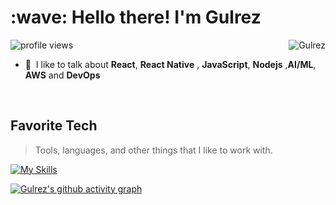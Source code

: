 <!---
gilly8070/gilly8070 is a ✨ special ✨ repository because its `README.md` (this file) appears on your GitHub profile.
You can click the Preview link to take a look at your changes.
--->



<h1 align="left" id="Gulrez-title">:wave: Hello there! I'm Gulrez</h1>
<!-- <h3 align="left">Currently Building at Lineupx </h3> -->

<img alt = "profile views" src="https://komarev.com/ghpvc/?username=gilly8070&color=brightgreen">  
<a href="#Gulrez-title">
  <img src="https://github-readme-streak-stats.herokuapp.com?user=gilly8070&theme=dark&date_format=j%20M%5B%20Y%5D" alt="Gulrez" align="right" />
</a>

- :speech_balloon: &nbsp;I like to talk about **React**, **React Native** , **JavaScript**, **Nodejs** ,**AI/ML**, **AWS** and **DevOps**
<br>

<h2 align="left" id="Gulrez-tech">Favorite Tech</h2>

> Tools, languages, and other things that I like to work with.

[![My Skills](https://skillicons.dev/icons?i=js,express,nextjs,react,c,cpp,docker,kubernetes,aws,nodejs,figma,git,vscode,cloudflare,html,css,vim,nginx,grafana,prometheus,python,sass,bootstrap,styledcomponents,tailwind,redis,mongodb,mysql,linux,deno,cloudflare,bash,solidity&theme=light)](https://skillicons.dev)

[![Gulrez's github activity graph](https://activity-graph.herokuapp.com/graph?username=gilly8070&theme=react-dark)](https://github.com/gilly8070)
